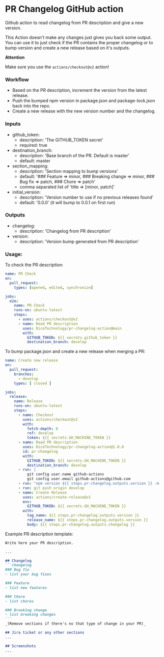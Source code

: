 # PR Changelog GitHub action

Github action to read changelog from PR description and give a new version.

This Action doesn't make any changes just gives you back some output.
You can use it to just check if the PR contains the proper changelog or to bump version and create a new release based on it's outputs.

**Attention**

Make sure you use the `actions/checkout@v2` action!

### Workflow

* Based on the PR description, increment the version from the latest release.
* Push the bumped npm version in package.json and package-lock.json back into the repo.
* Create a new release with the new version number and the changelog.

### Inputs
- github_token:
  - description: 'The GITHUB_TOKEN secret'
  - required: true  
- destination_branch:
  - description: 'Base branch of the PR. Default is master'
  - default: master
- section_mapping:
  - description: 'Section mapping to bump versions'
  - default: '### Feature => minor, ### Breaking change => minor, ### Bug fix => patch, ### Chore => patch'
  - comma separated list of 'title => [minor, patch]'
- initial_version:
  - description: 'Version number to use if no previous releases found'
  - default: '0.0.0' (it will bump to 0.0.1 on first run)

### Outputs
- changelog:
  - description: 'Changelog from PR description'
- version:
  - description: 'Version bump generated from PR description'

### Usage:
To check the PR description:
```yaml
name: PR Check
on:
  pull_request:
    types: [opened, edited, synchronize]

jobs:
  e2e:
    name: PR Check
    runs-on: ubuntu-latest
    steps:
      - uses: actions/checkout@v2
      - name: Read PR description
        uses: DiceTechnology/pr-changelog-action@main
        with:
          GITHUB_TOKEN: ${{ secrets.github_token }}
          destination_branch: develop
```

To bump package.json and create a new release when merging a PR:
```yaml
name: Create new release
on:
  pull_request:
    branches:
      - develop
    types: [ closed ]

jobs:
  release:
    name: Release
    runs-on: ubuntu-latest
    steps:
      - name: Checkout
        uses: actions/checkout@v2
        with:
          fetch-depth: 0
          ref: develop
          token: ${{ secrets.GH_MACHINE_TOKEN }}
      - name: Read PR description
        uses: DiceTechnology/pr-changelog-action@1.0.8
        id: pr-changelog
        with:
          GITHUB_TOKEN: ${{ secrets.GH_MACHINE_TOKEN }}
          destination_branch: develop
      - run: |
          git config user.name github-actions
          git config user.email github-actions@github.com
      - run: "npm version ${{ steps.pr-changelog.outputs.version }} -m 'Chore: bump version to ${{ steps.pr-changelog.outputs.version }}'"
      - run: git push origin develop
      - name: Create Release
        uses: actions/create-release@v1
        env:
          GITHUB_TOKEN: ${{ secrets.GH_MACHINE_TOKEN }}
        with:
          tag_name: ${{ steps.pr-changelog.outputs.version }}
          release_name: ${{ steps.pr-changelog.outputs.version }}
          body: ${{ steps.pr-changelog.outputs.changelog }}
```

Example PR description template:
~~~markdown
Write here your PR description.

...

## Changelog
```changelog
### Bug fix
- list your bug fixes

### Feature
- list new features

### Chore
- list chores

### Breaking change
- list breaking changes
```
_(Remove sections if there's no that type of change in your PR)_

## Jira ticket or any other sections
...

## Screenshots
...
~~~